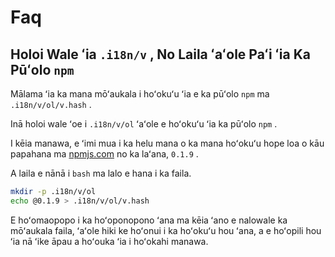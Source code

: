 # Faq

## Holoi Wale ʻia `.i18n/v` , No Laila ʻaʻole Paʻi ʻia Ka Pūʻolo `npm`

Mālama ʻia ka mana mōʻaukala i hoʻokuʻu ʻia e ka pūʻolo `npm` ma `.i18n/v/ol/v.hash` .

Inā holoi wale ʻoe i `.i18n/v/ol` ʻaʻole e hoʻokuʻu ʻia ka pūʻolo `npm` .

I kēia manawa, e ʻimi mua i ka helu mana o ka mana hoʻokuʻu hope loa o kāu papahana ma [npmjs.com](//npmjs.com) no ka laʻana, `0.1.9` .

A laila e nānā i `bash` ma lalo e hana i ka faila.

```bash
mkdir -p .i18n/v/ol
echo @0.1.9 > .i18n/v/ol/v.hash
```

E hoʻomaopopo i ka hoʻoponopono ʻana ma kēia ʻano e nalowale ka mōʻaukala faila, ʻaʻole hiki ke hoʻonui i ka hoʻokuʻu hou ʻana, a e hoʻopili hou ʻia nā ʻike āpau a hoʻouka ʻia i hoʻokahi manawa.